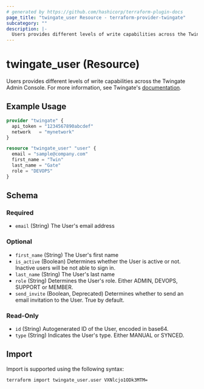 ```yaml
---
# generated by https://github.com/hashicorp/terraform-plugin-docs
page_title: "twingate_user Resource - terraform-provider-twingate"
subcategory: ""
description: |-
  Users provides different levels of write capabilities across the Twingate Admin Console. For more information, see Twingate's documentation https://www.twingate.com/docs/users.
---
```


# twingate_user (Resource)

Users provides different levels of write capabilities across the Twingate Admin Console. For more information, see Twingate's [documentation](https://www.twingate.com/docs/users).

## Example Usage

```terraform
provider "twingate" {
  api_token = "1234567890abcdef"
  network   = "mynetwork"
}

resource "twingate_user" "user" {
  email = "sample@company.com"
  first_name = "Twin"
  last_name = "Gate"
  role = "DEVOPS"
}
```

<!-- schema generated by tfplugindocs -->
## Schema

### Required

- `email` (String) The User's email address

### Optional

- `first_name` (String) The User's first name
- `is_active` (Boolean) Determines whether the User is active or not. Inactive users will be not able to sign in.
- `last_name` (String) The User's last name
- `role` (String) Determines the User's role. Either ADMIN, DEVOPS, SUPPORT or MEMBER.
- `send_invite` (Boolean, Deprecated) Determines whether to send an email invitation to the User. True by default.

### Read-Only

- `id` (String) Autogenerated ID of the User, encoded in base64.
- `type` (String) Indicates the User's type. Either MANUAL or SYNCED.

## Import

Import is supported using the following syntax:

```shell
terraform import twingate_user.user VXNlcjo1ODk3MTM=
```
